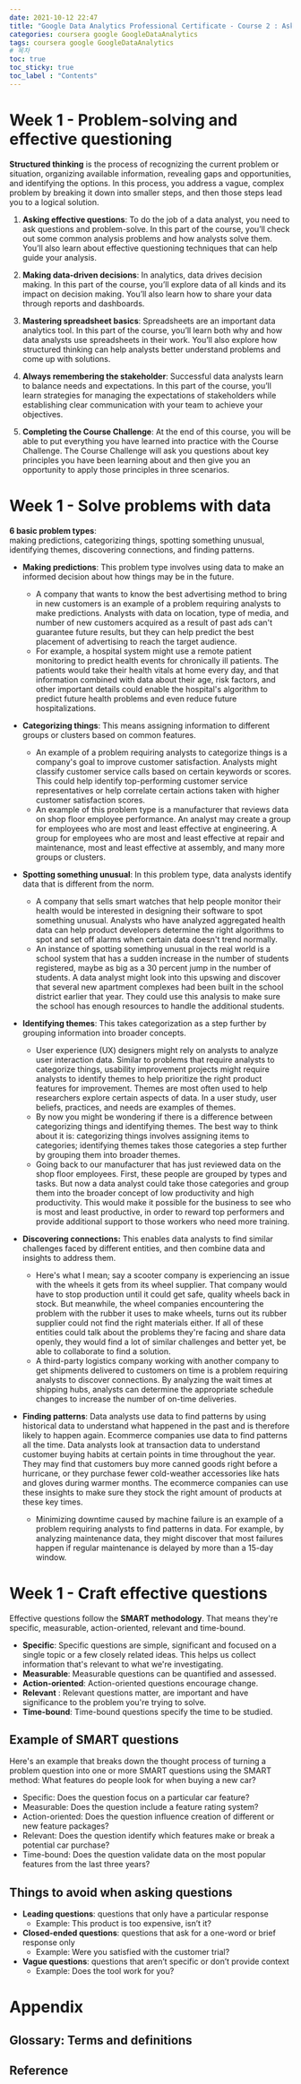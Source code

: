 ```yaml
---
date: 2021-10-12 22:47
title: "Google Data Analytics Professional Certificate - Course 2 : Ask Questions to Make Data-Driven Decisions - week 1"
categories: coursera google GoogleDataAnalytics
tags: coursera google GoogleDataAnalytics
# 목차
toc: true  
toc_sticky: true 
toc_label : "Contents"
---
```


# Week 1 - Problem-solving and effective questioning
**Structured thinking** is the process of recognizing the current problem or situation, organizing available information, revealing gaps and opportunities, and identifying the options. In this process, you address a vague, complex problem by breaking it down into smaller steps, and then those steps lead you to a logical solution.

1. **Asking effective questions**: To do the job of a data analyst, you need to ask questions and problem-solve. In this part of the course, you’ll check out some common analysis problems and how analysts solve them. You’ll also learn about effective questioning techniques that can help guide your analysis.

2. **Making data-driven decisions**: In analytics, data drives decision making. In this part of the course, you’ll explore data of all kinds and its impact on decision making. You’ll also learn how to share your data through reports and dashboards.

3. **Mastering spreadsheet basics**: Spreadsheets are an important data analytics tool. In this part of the course, you’ll learn both why and how data analysts use spreadsheets in their work. You’ll also explore how structured thinking can help analysts better understand problems and come up with solutions. 

4. **Always remembering the stakeholder**: Successful data analysts learn to balance needs and expectations. In this part of the course, you’ll learn strategies for managing the expectations of stakeholders while establishing clear communication with your team to achieve your objectives.  

5. **Completing the Course Challenge**: At the end of this course, you will be able to put everything you have learned into practice with the Course Challenge. The Course Challenge will ask you questions about key principles you have been learning about and then give you an opportunity to apply those principles in three scenarios. 

# Week 1 - Solve problems with data
**6 basic problem types**:  
making predictions, categorizing things, spotting something unusual, identifying themes, discovering connections, and finding patterns.

- **Making predictions**: This problem type involves using data to make an informed decision about how things may be in the future.
    - A company that wants to know the best advertising method to bring in new customers is an example of a problem requiring analysts to make predictions. Analysts with data on location, type of media, and number of new customers acquired as a result of past ads can't guarantee future results, but they can help predict the best placement of advertising to reach the target audience.
    - For example, a hospital system might use a remote patient monitoring to predict health events for chronically ill patients. The patients would take their health vitals at home every day, and that information combined with data about their age, risk factors, and other important details could enable the hospital's algorithm to predict future health problems and even reduce future hospitalizations.
- **Categorizing things**: This means assigning information to different groups or clusters based on common features.
    - An example of a problem requiring analysts to categorize things is a company's goal to improve customer satisfaction. Analysts might classify customer service calls based on certain keywords or scores. This could help identify top-performing customer service representatives or help correlate certain actions taken with higher customer satisfaction scores.
    - An example of this problem type is a manufacturer that reviews data on shop floor employee performance. An analyst may create a group for employees who are most and least effective at engineering. A group for employees who are most and least effective at repair and maintenance, most and least effective at assembly, and many more groups or clusters.
    
- **Spotting something unusual**: In this problem type, data analysts identify data that is different from the norm.
    - A company that sells smart watches that help people monitor their health would be interested in designing their software to spot something unusual. Analysts who have analyzed aggregated health data can help product developers determine the right algorithms to spot and set off alarms when certain data doesn't trend normally.
    -  An instance of spotting something unusual in the real world is a school system that has a sudden increase in the number of students registered, maybe as big as a 30 percent jump in the number of students. A data analyst might look into this upswing and discover that several new apartment complexes had been built in the school district earlier that year. They could use this analysis to make sure the school has enough resources to handle the additional students.

- **Identifying themes**: This takes categorization as a step further by grouping information into broader concepts.
    - User experience (UX) designers might rely on analysts to analyze user interaction data. Similar to problems that require analysts to categorize things, usability improvement projects might require analysts to identify themes to help prioritize the right product features for improvement. Themes are most often used to help researchers explore certain aspects of data. In a user study, user beliefs, practices, and needs are examples of themes. 
    - By now you might be wondering if there is a difference between categorizing things and identifying themes. The best way to think about it is: categorizing things involves assigning items to categories; identifying themes takes those categories a step further by grouping them into broader themes.
    - Going back to our manufacturer that has just reviewed data on the shop floor employees. First, these people are grouped by types and tasks. But now a data analyst could take those categories and group them into the broader concept of low productivity and high productivity. This would make it possible for the business to see who is most and least productive, in order to reward top performers and provide additional support to those workers who need more training.
- **Discovering connections:** This enables data analysts to find similar challenges faced by different entities, and then combine data and insights to address them.
    - Here's what I mean; say a scooter company is experiencing an issue with the wheels it gets from its wheel supplier. That company would have to stop production until it could get safe, quality wheels back in stock. But meanwhile, the wheel companies encountering the problem with the rubber it uses to make wheels, turns out its rubber supplier could not find the right materials either. If all of these entities could talk about the problems they're facing and share data openly, they would find a lot of similar challenges and better yet, be able to collaborate to find a solution.
    - A third-party logistics company working with another company to get shipments delivered to customers on time is a problem requiring analysts to discover connections. By analyzing the wait times at shipping hubs, analysts can determine the appropriate schedule changes to increase the number of on-time deliveries. 
- **Finding patterns**:  Data analysts use data to find patterns by using historical data to understand what happened in the past and is therefore likely to happen again. Ecommerce companies use data to find patterns all the time. Data analysts look at transaction data to understand customer buying habits at certain points in time throughout the year. They may find that customers buy more canned goods right before a hurricane, or they purchase fewer cold-weather accessories like hats and gloves during warmer months. The ecommerce companies can use these insights to make sure they stock the right amount of products at these key times.
    - Minimizing downtime caused by machine failure is an example of a problem requiring analysts to find patterns in data. For example, by analyzing maintenance data, they might discover that most failures happen if regular maintenance is delayed by more than a 15-day window. 

# Week 1 - Craft effective questions
Effective questions follow the **SMART methodology**. That means they're specific, measurable, action-oriented, relevant and time-bound.

- **Specific**: Specific questions are simple, significant and focused on a single topic or a few closely related ideas. This helps us collect information that's relevant to what we're investigating.
- **Measurable**: Measurable questions can be quantified and assessed.
- **Action-oriented**: Action-oriented questions encourage change.
- **Relevant** : Relevant questions matter, are important and have significance to the problem you're trying to solve.
- **Time-bound**: Time-bound questions specify the time to be studied.

## Example of SMART questions
Here's an example that breaks down the thought process of turning a problem question into one or more SMART questions using the SMART method: What features do people look for when buying a new car?

- Specific: Does the question focus on a particular car feature?
- Measurable: Does the question include a feature rating system?
- Action-oriented: Does the question influence creation of different or new feature packages?
- Relevant: Does the question identify which features make or break a potential car purchase?
- Time-bound: Does the question validate data on the most popular features from the last three years? 

## Things to avoid when asking questions
- **Leading questions**: questions that only have a particular response
    - Example: This product is too expensive, isn’t it?
- **Closed-ended questions**: questions that ask for a one-word or brief response only
    - Example: Were you satisfied with the customer trial?
- **Vague questions**: questions that aren’t specific or don’t provide context
    - Example: Does the tool work for you?

# Appendix
## Glossary: Terms and definitions


## Reference